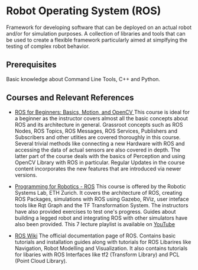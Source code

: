 # Robot Operating System (ROS)
Framework for developing software that can be deployed on an actual robot and/or for simulation purposes. A collection of libraries and tools that can be used to create a flexible framework particularly aimed at simplfying the testing of complex robot behavior. 

## Prerequisites 
Basic knowledge about Command Line Tools, C++ and Python. 

## Courses and Relevant References

* [ROS for Beginners: Basics, Motion, and OpenCV ](https://www.udemy.com/course/ros-essentials/)
This course is ideal for a beginner as the instructor covers almost all the basic concepts about ROS and its architecture in general. Grassroot concepts such as ROS Nodes, ROS Topics, ROS Messages, ROS Services, Publishers and Subscribers and other utlities are covered thoroughly in this course. Several trivial methods like connecting a new Hardware with ROS and accessing the data of actual sensors are also covered in depth. The latter part of the course deals with the basics of Perception and using OpenCV Library with ROS in particular. Regular Updates in the course content incorporates the new features that are introduced via newer versions. 

* [Programming for Robotics - ROS](https://rsl.ethz.ch/education-students/lectures/ros.html) This course is offered by the Robotic Systems Lab, ETH Zurich. It covers the architecture of ROS, creating ROS Packages, simulations with ROS using Gazebo, RViz, user inteface tools like Rqt Graph and the TF Transformation System. The instructors have also provided exercises to test one's progress. Guides about building a legged robot and integrating ROS with other simulators have also been provided. This 7 lecture playlist is available on [YouTube](https://www.youtube.com/watch?v=0BxVPCInS3M&list=PLE-BQwvVGf8HOvwXPgtDfWoxd4Cc6ghiP)
* [ROS Wiki](http://wiki.ros.org/) The official documentation page of ROS. Contains basic tutorials and installation guides along with tutorials for ROS Libarires like Navigation, Robot Modelling and Visualization. It also contains tutorials for libaries with ROS Interfaces like tf2 (Transform Library) and PCL (Point Cloud Library).


